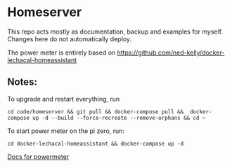 # Homeserver

This repo acts mostly as documentation, backup and examples for myself. Changes here do not automatically deploy.

The power meter is entirely based on https://github.com/ned-kelly/docker-lechacal-homeassistant

## Notes:
To upgrade and restart everything, run
```console
cd code/homeserver && git pull && docker-compose pull &&  docker-compose up -d --build --force-recreate --remove-orphans && cd ~
```

To start power meter on the pi zero, run:
```console
cd docker-lechacal-homeassistant && docker-compose up -d
```
[Docs for powermeter](http://lechacal.com/wiki/index.php?title=RPICT3V1)